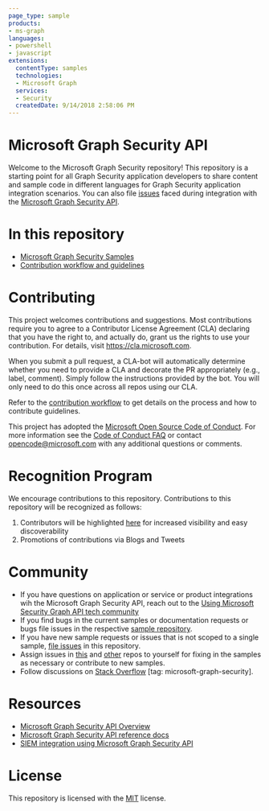 ```yaml
---
page_type: sample
products:
- ms-graph
languages:
- powershell
- javascript
extensions:
  contentType: samples
  technologies:
  - Microsoft Graph 
  services:
  - Security
  createdDate: 9/14/2018 2:58:06 PM
---
```

# Microsoft Graph Security API 

Welcome to the Microsoft Graph Security repository! This repository is a starting point for all Graph Security application developers to share content and sample code in different languages for Graph Security application integration scenarios. You can also file [issues](https://github.com/microsoftgraph/security-api-solutions/issues) faced during integration with the [Microsoft Graph Security API](https://www.microsoft.com/en-us/security/intelligence-security-api). 

# In this repository
* [Microsoft Graph Security Samples](https://github.com/microsoftgraph/security-api-solutions/blob/master/sample-repos.md)
* [Contribution workflow and guidelines](https://github.com/microsoftgraph/security-api-solutions/blob/master/CONTRIBUTING.md)

# Contributing

This project welcomes contributions and suggestions.  Most contributions require you to agree to a
Contributor License Agreement (CLA) declaring that you have the right to, and actually do, grant us
the rights to use your contribution. For details, visit https://cla.microsoft.com.

When you submit a pull request, a CLA-bot will automatically determine whether you need to provide
a CLA and decorate the PR appropriately (e.g., label, comment). Simply follow the instructions
provided by the bot. You will only need to do this once across all repos using our CLA.

Refer to the [contribution workflow](CONTRIBUTING.md) to get details on the process and how to contribute guidelines.

This project has adopted the [Microsoft Open Source Code of Conduct](https://opensource.microsoft.com/codeofconduct/).
For more information see the [Code of Conduct FAQ](https://opensource.microsoft.com/codeofconduct/faq/) or
contact [opencode@microsoft.com](mailto:opencode@microsoft.com) with any additional questions or comments.

# Recognition Program

We encourage contributions to this repository. Contributions to this repository will be recognized as follows:
1.	Contributors will be highlighted [here](https://github.com/microsoftgraph/security-api-solutions/blob/master/contributors.md) for increased visibility and easy discoverability  
2.	Promotions of contributions via Blogs and Tweets 


# Community
* If you have questions on application or service or product integrations wih the Microsoft Graph Security API, reach out to the [Using Microsoft Security Graph API tech community](https://techcommunity.microsoft.com/t5/Using-Microsoft-Graph-Security/bd-p/SecurityGraphAPI) 
* If you find bugs in the current samples or documentation requests or bugs file issues in the respective [sample repository](sample-repos.md).
* If you have new sample requests or issues that is not scoped to a single sample, [file issues](https://github.com/microsoftgraph/security-api-solutions/issues/new) in this repository.
* Assign issues in [this](https://github.com/microsoftgraph/security-api-solutions/issues) and [other](sample-repos.md) repos to yourself for fixing in the samples as necessary or contribute to new samples.
* Follow discussions on [Stack Overflow](https://aka.ms/graphsecuritystackoverflow) [tag: microsoft-graph-security].

# Resources
* [Microsoft Graph Security API Overview](https://developer.microsoft.com/en-us/graph/docs/concepts/security-concept-overview)
* [Microsoft Graph Security API reference docs](https://developer.microsoft.com/en-us/graph/docs/api-reference/v1.0/resources/security-api-overview)
* [SIEM integration using Microsoft Graph Security API](https://developer.microsoft.com/en-us/graph/docs/concepts/security_siemintegration)


# License
This repository is licensed with the [MIT](https://github.com/microsoftgraph/security-api-solutions/blob/master/LICENSE) license. 
